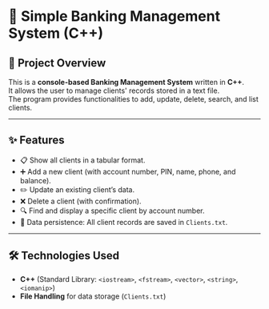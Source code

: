 # 🏦 Simple Banking Management System (C++)

## 📌 Project Overview
This is a **console-based Banking Management System** written in **C++**.  
It allows the user to manage clients' records stored in a text file.  
The program provides functionalities to add, update, delete, search, and list clients.

---

## ✨ Features
- 📋 Show all clients in a tabular format.
- ➕ Add a new client (with account number, PIN, name, phone, and balance).
- ✏️ Update an existing client’s data.
- ❌ Delete a client (with confirmation).
- 🔍 Find and display a specific client by account number.
- 💾 Data persistence: All client records are saved in `Clients.txt`.

---

## 🛠️ Technologies Used
- **C++** (Standard Library: `<iostream>`, `<fstream>`, `<vector>`, `<string>`, `<iomanip>`)
- **File Handling** for data storage (`Clients.txt`)

